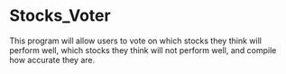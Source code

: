 # Stocks_Voter
This program will allow users to vote on which stocks they think will perform well, which stocks they think will not perform well, and compile how accurate they are.
